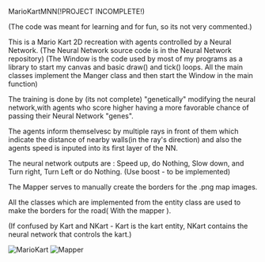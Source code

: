 
MarioKartMNN(!PROJECT INCOMPLETE!)


(The code was meant for learning and for fun, so its not very commented.)

This is a Mario Kart 2D recreation with agents controlled by a Neural Network. (The Neural Network source code is in the Neural Network repository)
(The Window is the code used by most of my programs as a library to start my canvas and basic draw() and tick() loops. All the main classes implement the Manger class and then start the Window in the main function)

The training is done by (its not complete) "genetically" modifying the neural network,with agents who score higher having a more favorable chance of passing their Neural Network "genes".

The agents inform themselvesc by multiple rays in front of them which indicate the distance of nearby walls(in the ray's direction) and also the agents speed is inputed into its first layer of the NN.

The neural network outputs are : Speed up, do Nothing, Slow down, and Turn right, Turn Left or do Nothing. (Use boost - to be implemented)

The Mapper serves to manually create the borders for the .png map images.

All the classes which are implemented from the entity class are used to make the borders for the road( With the mapper ).

(If confused by Kart and NKart - Kart is the kart entity, NKart contains the neural network that controls the kart.)



![MarioKart](https://user-images.githubusercontent.com/86021222/127756541-5ccb3510-516f-4c66-83ea-259e1701dc91.png)
![Mapper](https://user-images.githubusercontent.com/86021222/127756549-194fd6af-4208-473f-a5fa-bdeebb9223cd.png)
